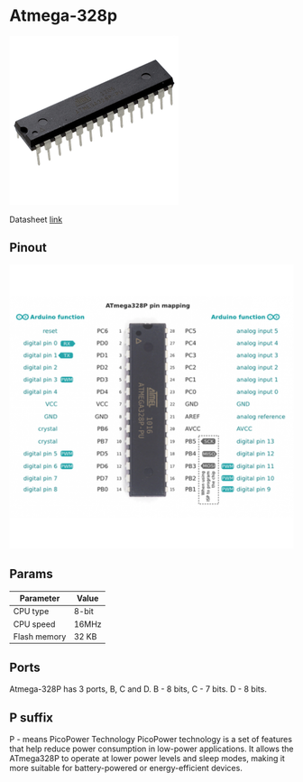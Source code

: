 # Atmega-328p
![atmega328p](./assets/atmega328p.png)

Datasheet [link](./assets/atmega-328p-datasheet.pdf)

## Pinout

![atmega328p pinout](./assets/atmega328-pins.png)

## Params
| Parameter | Value |
| --- | --- |
| CPU type | 8-bit |
| CPU speed | 16MHz |
| Flash memory | 32 KB |

## Ports
Atmega-328P has 3 ports, B, C and D.
B - 8 bits, C - 7 bits. D - 8 bits.

## P suffix
P - means PicoPower Technology PicoPower technology is a set of features that help reduce power consumption in low-power applications. It allows the ATmega328P to operate at lower power levels and sleep modes, making it more suitable for battery-powered or energy-efficient devices.

